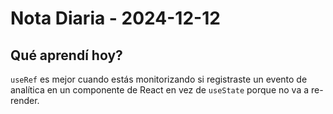 # Nota Diaria - 2024-12-12

## Qué aprendí hoy?

`useRef` es mejor cuando estás monitorizando si registraste un evento de analítica en un componente de React en vez de `useState` porque no va a re-render.

